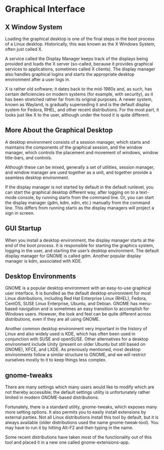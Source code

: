 # Graphical Interface

## X Window System
Loading the graphical desktop is one of the final steps in the boot process of a Linux desktop. Historically, this was known as the X Windows System, often just called X.

A service called the Display Manager keeps track of the displays being provided and loads the X server (so-called, because it provides graphical services to applications, sometimes called X clients). The display manager also handles graphical logins and starts the appropriate desktop environment after a user logs in.

X is rather old software; it dates back to the mid-1980s and, as such, has certain deficiencies on modern systems (for example, with security), as it has been stretched rather far from its original purposes. A newer system, known as Wayland, is gradually superseding it and is the default display system for Fedora, RHEL, and other recent distributions.  For the most part, it looks just like X to the user, although under the hood it is quite different.

## More About the Graphical Desktop
A desktop environment consists of a session manager, which starts and maintains the components of the graphical session, and the window manager, which controls the placement and movement of windows, window title-bars, and controls.

Although these can be mixed, generally a set of utilities, session manager, and window manager are used together as a unit, and together provide a seamless desktop environment.

If the display manager is not started by default in the default runlevel, you can start the graphical desktop different way, after logging on to a text-mode console, by running startx from the command line. Or, you can start the display manager (gdm, kdm, xdm, etc.) manually from the command line. This differs from running startx as the display managers will project a sign in screen. 

## GUI Startup
When you install a desktop environment, the display manager starts at the end of the boot process. It is responsible for starting the graphics system, logging in the user, and starting the user’s desktop environment. The default display manager for GNOME is called gdm. Another popular display manager is kdm, associated with KDE.

## Desktop Environments
GNOME is a popular desktop environment with an easy-to-use graphical user interface. It is bundled as the default desktop environment for most Linux distributions, including Red Hat Enterprise Linux (RHEL), Fedora, CentOS, SUSE Linux Enterprise, Ubuntu, and Debian. GNOME has menu-based navigation and is sometimes an easy transition to accomplish for Windows users. However, the look and feel can be quite different across distributions, even if they are all using GNOME.

Another common desktop environment very important in the history of Linux and also widely used is KDE, which has often been used in conjunction with SUSE and openSUSE. Other alternatives for a desktop environment include Unity (present on older Ubuntu but still based on GNOME), XFCE, and LXDE. As previously mentioned, most desktop environments follow a similar structure to GNOME, and we will restrict ourselves mostly to it to keep things less complex.

## gnome-tweaks
There are many settings which many users would like to modify which are not thereby accessible; the default settings utility is unfortunately rather limited in modern GNOME-based distributions. 

Fortunately, there is a standard utility, gnome-tweaks, which exposes many more setting options. It also permits you to easily install extensions by external parties. Not all Linux distributions install this tool by default, but it is always available (older distributions used the name gnome-tweak-tool). You may have to run it by hitting Alt-F2 and then typing in the name. 

Some recent distributions have taken most of the functionality out of this tool and placed it in a new one called gnome-extensions-app.